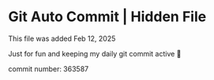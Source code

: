 # Git Auto Commit | Hidden File

This file was added Feb 12, 2025

Just for fun and keeping my daily git commit active 🤪

commit number: 363587
